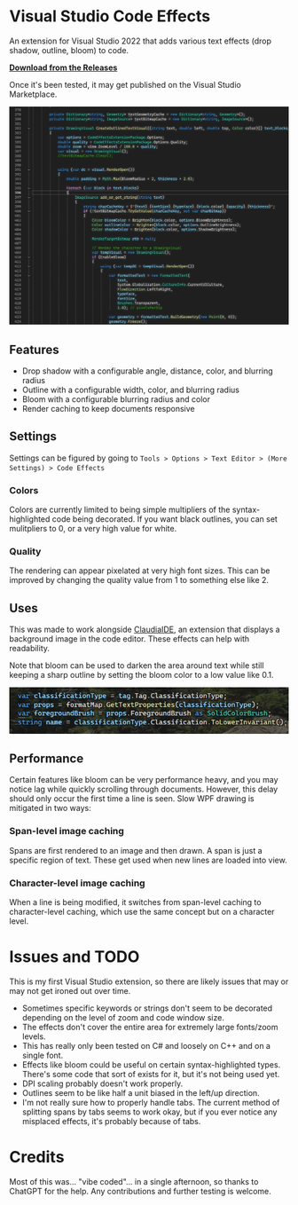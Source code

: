 # Visual Studio Code Effects
An extension for Visual Studio 2022 that adds various text effects (drop shadow, outline, bloom) to code.

**[Download from the Releases](https://github.com/Lin20/Visual-Studio-Code-Effects/releases/latest)**

Once it's been tested, it may get published on the Visual Studio Marketplace.

![Preview image](codeeffects.png)

## Features
- Drop shadow with a configurable angle, distance, color, and blurring radius
- Outline with a configurable width, color, and blurring radius
- Bloom with a configurable blurring radius and color
- Render caching to keep documents responsive

## Settings
Settings can be figured by going to `Tools > Options > Text Editor > (More Settings) > Code Effects`

### Colors
Colors are currently limited to being simple multipliers of the syntax-highlighted code being decorated. If you want black outlines, you can set mulitpliers to 0, or a very high value for white.

### Quality
The rendering can appear pixelated at very high font sizes. This can be improved by changing the quality value from 1 to something else like 2.

## Uses
This was made to work alongside [ClaudiaIDE](https://github.com/buchizo/ClaudiaIDE), an extension that displays a background image in the code editor. These effects can help with readability.

Note that bloom can be used to darken the area around text while still keeping a sharp outline by setting the bloom color to a low value like 0.1.

![Text on an image background](codeeffects2.png)

## Performance
Certain features like bloom can be very performance heavy, and you may notice lag while quickly scrolling through documents. However, this delay should only occur the first time a line is seen.
Slow WPF drawing is mitigated in two ways:

### Span-level image caching
Spans are first rendered to an image and then drawn. A span is just a specific region of text. These get used when new lines are loaded into view.

### Character-level image caching
When a line is being modified, it switches from span-level caching to character-level caching, which use the same concept but on a character level.

# Issues and TODO
This is my first Visual Studio extension, so there are likely issues that may or may not get ironed out over time.
- Sometimes specific keywords or strings don't seem to be decorated depending on the level of zoom and code window size.
- The effects don't cover the entire area for extremely large fonts/zoom levels.
- This has really only been tested on C# and loosely on C++ and on a single font.
- Effects like bloom could be useful on certain syntax-highlighted types. There's some code that sort of exists for it, but it's not being used yet.
- DPI scaling probably doesn't work properly.
- Outlines seem to be like half a unit biased in the left/up direction.
- I'm not really sure how to properly handle tabs. The current method of splitting spans by tabs seems to work okay, but if you ever notice any misplaced effects, it's probably because of tabs.

# Credits
Most of this was... "vibe coded"... in a single afternoon, so thanks to ChatGPT for the help. Any contributions and further testing is welcome.
